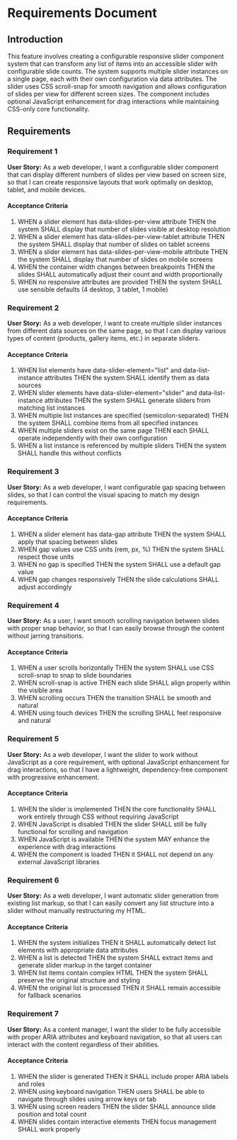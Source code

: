 # Requirements Document

## Introduction

This feature involves creating a configurable responsive slider component system that can transform any list of items into an accessible slider with configurable slide counts. The system supports multiple slider instances on a single page, each with their own configuration via data attributes. The slider uses CSS scroll-snap for smooth navigation and allows configuration of slides per view for different screen sizes. The component includes optional JavaScript enhancement for drag interactions while maintaining CSS-only core functionality.

## Requirements

### Requirement 1

**User Story:** As a web developer, I want a configurable slider component that can display different numbers of slides per view based on screen size, so that I can create responsive layouts that work optimally on desktop, tablet, and mobile devices.

#### Acceptance Criteria

1. WHEN a slider element has data-slides-per-view attribute THEN the system SHALL display that number of slides visible at desktop resolution
2. WHEN a slider element has data-slides-per-view-tablet attribute THEN the system SHALL display that number of slides on tablet screens
3. WHEN a slider element has data-slides-per-view-mobile attribute THEN the system SHALL display that number of slides on mobile screens
4. WHEN the container width changes between breakpoints THEN the slides SHALL automatically adjust their count and width proportionally
5. WHEN no responsive attributes are provided THEN the system SHALL use sensible defaults (4 desktop, 3 tablet, 1 mobile)

### Requirement 2

**User Story:** As a web developer, I want to create multiple slider instances from different data sources on the same page, so that I can display various types of content (products, gallery items, etc.) in separate sliders.

#### Acceptance Criteria

1. WHEN list elements have data-slider-element="list" and data-list-instance attributes THEN the system SHALL identify them as data sources
2. WHEN slider elements have data-slider-element="slider" and data-list-instance attributes THEN the system SHALL generate sliders from matching list instances
3. WHEN multiple list instances are specified (semicolon-separated) THEN the system SHALL combine items from all specified instances
4. WHEN multiple sliders exist on the same page THEN each SHALL operate independently with their own configuration
5. WHEN a list instance is referenced by multiple sliders THEN the system SHALL handle this without conflicts

### Requirement 3

**User Story:** As a web developer, I want configurable gap spacing between slides, so that I can control the visual spacing to match my design requirements.

#### Acceptance Criteria

1. WHEN a slider element has data-gap attribute THEN the system SHALL apply that spacing between slides
2. WHEN gap values use CSS units (rem, px, %) THEN the system SHALL respect those units
3. WHEN no gap is specified THEN the system SHALL use a default gap value
4. WHEN gap changes responsively THEN the slide calculations SHALL adjust accordingly

### Requirement 4

**User Story:** As a user, I want smooth scrolling navigation between slides with proper snap behavior, so that I can easily browse through the content without jarring transitions.

#### Acceptance Criteria

1. WHEN a user scrolls horizontally THEN the system SHALL use CSS scroll-snap to snap to slide boundaries
2. WHEN scroll-snap is active THEN each slide SHALL align properly within the visible area
3. WHEN scrolling occurs THEN the transition SHALL be smooth and natural
4. WHEN using touch devices THEN the scrolling SHALL feel responsive and natural

### Requirement 5

**User Story:** As a web developer, I want the slider to work without JavaScript as a core requirement, with optional JavaScript enhancement for drag interactions, so that I have a lightweight, dependency-free component with progressive enhancement.

#### Acceptance Criteria

1. WHEN the slider is implemented THEN the core functionality SHALL work entirely through CSS without requiring JavaScript
2. WHEN JavaScript is disabled THEN the slider SHALL still be fully functional for scrolling and navigation
3. WHEN JavaScript is available THEN the system MAY enhance the experience with drag interactions
4. WHEN the component is loaded THEN it SHALL not depend on any external JavaScript libraries

### Requirement 6

**User Story:** As a web developer, I want automatic slider generation from existing list markup, so that I can easily convert any list structure into a slider without manually restructuring my HTML.

#### Acceptance Criteria

1. WHEN the system initializes THEN it SHALL automatically detect list elements with appropriate data attributes
2. WHEN a list is detected THEN the system SHALL extract items and generate slider markup in the target container
3. WHEN list items contain complex HTML THEN the system SHALL preserve the original structure and styling
4. WHEN the original list is processed THEN it SHALL remain accessible for fallback scenarios

### Requirement 7

**User Story:** As a content manager, I want the slider to be fully accessible with proper ARIA attributes and keyboard navigation, so that all users can interact with the content regardless of their abilities.

#### Acceptance Criteria

1. WHEN the slider is generated THEN it SHALL include proper ARIA labels and roles
2. WHEN using keyboard navigation THEN users SHALL be able to navigate through slides using arrow keys or tab
3. WHEN using screen readers THEN the slider SHALL announce slide position and total count
4. WHEN slides contain interactive elements THEN focus management SHALL work properly

